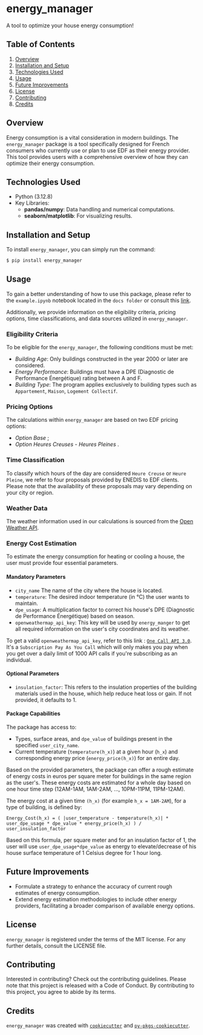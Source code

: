 # energy_manager
A tool to optimize your house energy consumption!

## Table of Contents
1. [Overview]()
2. [Installation and Setup]()
3. [Technologies Used]()
4. [Usage]()
5. [Future Improvements]()
6. [License]()
7. [Contributing]()
8. [Credits]()

## Overview
 Energy consumption is a vital consideration in modern buildings. 
 The `energy_manager` package is a tool specifically designed for French consumers who currently use or plan to use EDF as their energy provider. 
 This tool provides users with a comprehensive overview of how they can optimize their energy consumption.

## Technologies Used
- Python (3.12.8)
- Key Libraries:
    - **pandas/numpy**: Data handling and numerical computations.
    - **seaborn/matplotlib**: For visualizing results.

## Installation and Setup
To install `energy_manager`, you can simply run the command:
```bash
$ pip install energy_manager
```

## Usage
To gain a better understanding of how to use this package, please refer to the `example.ipynb` notebook located in the `docs folder` or consult this [link](https://energy-manager.readthedocs.io/en/latest/).

Additionally, we provide information on the eligibility criteria, pricing options, time classifications, and data sources utilized in `energy_manager`.

### Eligibility Criteria
To be eligible for the `energy_manager`, the following conditions must be met:

- _Building Age_: Only buildings constructed in the year 2000 or later are considered.
- _Energy Performance_: Buildings must have a DPE (Diagnostic de Performance Énergétique) rating between A and F.
- _Building Type_: The program applies exclusively to building types such as `Appartement`, `Maison`, `Logement Collectif`.

### Pricing Options
The calculations within `energy_manager` are based on two EDF pricing options:
- _Option Base_ ;
- _Option Heures Creuses - Heures Pleines_ .

### Time Classification
To classify which hours of the day are considered `Heure Creuse` or `Heure Pleine`, we refer to four proposals provided by ENEDIS to EDF clients. 
Please note that the availability of these proposals may vary depending on your city or region.

### Weather Data
The weather information used in our calculations is sourced from the [Open Weather API](https://openweathermap.org/).

### Energy Cost Estimation
To estimate the energy consumption for heating or cooling a house, the user must provide four essential parameters.

#### Mandatory Parameters
- `city_name` The name of the city where the house is located.
- `temperature`: The desired indoor temperature (in °C) the user wants to maintain.
- `dpe_usage`: A multiplication factor to correct his house's DPE (Diagnostic de Performance Énergétique) based on season.
- `openweathermap_api_key`: This key will be used by `energy_manger` to get all required information on the user's city coordinates and its weather.

To get a valid `openweathermap_api_key`, refer to this link :  [`One Call API 3.0`](https://home.openweathermap.org/subscriptions/unauth_subscribe/onecall_30/base).
It's a `Subscription Pay As You Call` which will only makes you pay when you get over a daily limit of 1000 API calls if you're subscribing as an individual.

#### Optional Parameters
- `insulation_factor`: This refers to the insulation properties of the building materials used in the house, which help reduce heat loss or gain. 
If not provided, it defaults to 1.

#### Package Capabilities
The package has access to:
- Types, surface areas, and `dpe_value` of buildings present in the specified `user_city_name`.
- Current temperature (`temperature(h_x)`) at a given hour (`h_x`) and corresponding energy price (`energy_price(h_x)`) for an entire day.

Based on the provided parameters, the package can offer a rough estimate of energy costs in euros per square meter for buildings in the same region as the user's.
These energy costs are estimated for a whole day based on one hour time step (12AM-1AM, 1AM-2AM, ..., 10PM-11PM, 11PM-12AM).

The energy cost at a given time `(h_x)` (for example `h_x = 1AM-2AM`), for a type of building, is defined by:
```
Energy_Cost(h_x) = ( |user_temperature - temperature(h_x)| * user_dpe_usage * dpe_value * energy_price(h_x) ) / user_insulation_factor
```

Based on this formula, per square meter and for an insulation factor of 1, the user will use `user_dpe_usage*dpe_value` as energy to elevate/decrease of his house surface temperature of 1 Celsius degree for 1 hour long.

## Future Improvements
- Formulate a strategy to enhance the accuracy of current rough estimates of energy consumption.
- Extend energy estimation methodologies to include other energy providers, facilitating a broader comparison of available energy options.

## License
`energy_manager` is registered under the terms of the MIT license. For any further details, consult the LICENSE file.

## Contributing
Interested in contributing? Check out the contributing guidelines. 
Please note that this project is released with a Code of Conduct. 
By contributing to this project, you agree to abide by its terms.

## Credits
`energy_manager` was created with [`cookiecutter`](https://cookiecutter.readthedocs.io/en/latest/) and [`py-pkgs-cookiecutter`](https://github.com/py-pkgs/py-pkgs-cookiecutter).
